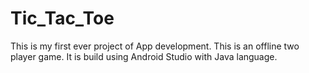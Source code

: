 # Tic_Tac_Toe

This is my first ever project of App development.
This is an offline two player game.
It is build using Android Studio with Java language.
